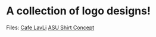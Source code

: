 # A collection of logo designs!
Files: 
  [Cafe LavLi](https://kittl.com/share/cly2bokmv1h8b1lsc2o60caht)
  [ASU Shirt Concept](https://www.figma.com/proto/2u87CNdqeXg55MlK2PVv4f/School-shirts?node-id=0-1&t=fdnBtDHWCj1e4bgp-1)
